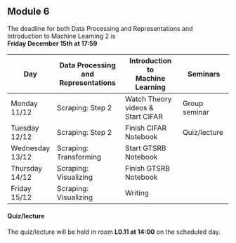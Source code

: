 
## Module 6

The deadline for both Data Processing and Representations and Introduction to Machine Learning 2 is<br>**Friday December 15th at 17:59**

| Day                | Data Processing<br>and Representations | Introduction to<br>Machine Learning | Seminars          |
| ------------------ | ---------------------------- | ----------------------------------- | --------------------------- |
| Monday<br>11/12    | Scraping: Step 2             | Watch Theory videos &<br>Start CIFAR | Group seminar              |
| Tuesday<br>12/12   | Scraping: Step 2             | Finish CIFAR Notebook               | Quiz/lecture                |
| Wednesday<br>13/12 | Scraping: Transforming       | Start GTSRB Notebook                |                             |
| Thursday<br>14/12  | Scraping: Visualizing        | Finish GTSRB Notebook               |                             |
| Friday<br>15/12    | Scraping: Visualizing        | Writing                             |                             |



#### Quiz/lecture

The quiz/lecture will be held in room **L0.11 at 14:00** on the scheduled day.

